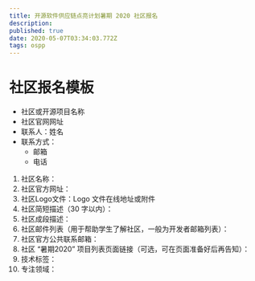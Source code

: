 ```yaml
---
title: 开源软件供应链点亮计划暑期 2020 社区报名
description: 
published: true
date: 2020-05-07T03:34:03.772Z
tags: ospp
---
```


# 社区报名模板

- 社区或开源项目名称
- 社区官网网址
- 联系人：姓名
- 联系方式：
  - 邮箱
  - 电话

1. 社区名称：
2. 社区官方网址：
3. 社区Logo文件：Logo 文件在线地址或附件
4. 社区简短描述（30 字以内）：
5. 社区成段描述：
6. 社区邮件列表（用于帮助学生了解社区，一般为开发者邮箱列表）：  
7. 社区官方公共联系邮箱：
8. 社区 “暑期2020” 项目列表页面链接（可选，可在页面准备好后再告知）：
9. 技术标签：
10. 专注领域：
